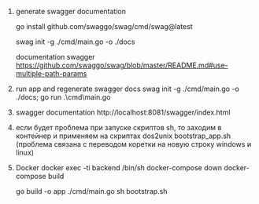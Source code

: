 1. generate swagger documentation

   go install github.com/swaggo/swag/cmd/swag@latest

   swag init -g ./cmd/main.go -o ./docs

   documentation swagger
   https://github.com/swaggo/swag/blob/master/README.md#use-multiple-path-params

2. run app and regenerate swagger docs
   swag init -g ./cmd/main.go -o ./docs; go run .\cmd\main.go

3. swagger documentation
   http://localhost:8081/swagger/index.html

4. если будет проблема при запуске скриптов sh,
   то заходим в контейнер и применяем на скриптах
   dos2unix bootstrap_app.sh
   (проблема связана с переводом коретки на новую строку windows и linux)

5. Docker
   docker exec -ti backend /bin/sh
   docker-compose down
   docker-compose build

   go build -o app ./cmd/main.go
   sh bootstrap.sh
